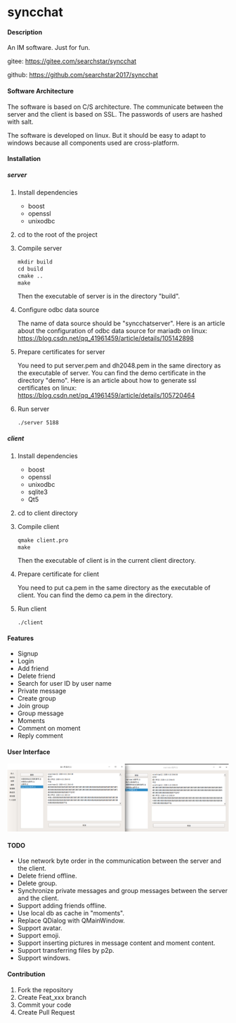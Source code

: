 # syncchat

#### Description

An IM software. Just for fun.

gitee: <https://gitee.com/searchstar/syncchat>

github: <https://github.com/searchstar2017/syncchat>

#### Software Architecture

The software is based on C/S architecture. The communicate between the server and the client is based on SSL. The passwords of users are hashed with salt.

The software is developed on linux. But it should be easy to adapt to windows because all components used are cross-platform.

#### Installation

##### server

1. Install dependencies

    - boost
    - openssl
    - unixodbc

2. cd to the root of the project
3. Compile server

    ```shell
    mkdir build
    cd build
    cmake ..
    make
    ```

    Then the executable of server is in the directory "build".

4. Configure odbc data source

    The name of data source should be "syncchatserver". Here is an article about the configuration of odbc data source for mariadb on linux:
    <https://blog.csdn.net/qq_41961459/article/details/105142898>

5. Prepare certificates for server

    You need to put server.pem and dh2048.pem in the same directory as the executable of server.
    You can find the demo certificate in the directory "demo".
    Here is an article about how to generate ssl certificates on linux:
    <https://blog.csdn.net/qq_41961459/article/details/105720464>

6. Run server

    ```shell
    ./server 5188
    ```

##### client

1. Install dependencies

    - boost
    - openssl
    - unixodbc
    - sqlite3
    - Qt5

2. cd to client directory

3. Compile client

    ```shell
    qmake client.pro
    make
    ```

    Then the executable of client is in the current client directory.

4. Prepare certificate for client

    You need to put ca.pem in the same directory as the executable of client.
    You can find the demo ca.pem in the directory.

5. Run client

    ```shell
    ./client
    ```

#### Features

- Signup
- Login
- Add friend
- Delete friend
- Search for user ID by user name
- Private message
- Create group
- Join group
- Group message
- Moments
- Comment on moment
- Reply comment

#### User Interface

![Main window](img/mainWindow.png)

#### TODO

- Use network byte order in the communication between the server and the client.
- Delete friend offline.
- Delete group.
- Synchronize private messages and group messages between the server and the client.
- Support adding friends offline.
- Use local db as cache in "moments".
- Replace QDialog with QMainWindow.
- Support avatar.
- Support emoji.
- Support inserting pictures in message content and moment content.
- Support transferring files by p2p.
- Support windows.

#### Contribution

1. Fork the repository
2. Create Feat_xxx branch
3. Commit your code
4. Create Pull Request

